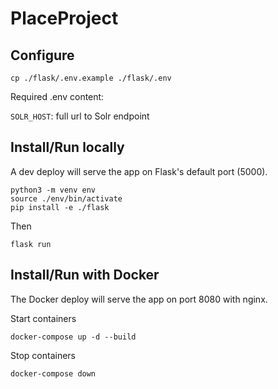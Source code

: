 # PlaceProject

## Configure

```
cp ./flask/.env.example ./flask/.env
```

Required .env content:

`SOLR_HOST`: full url to Solr endpoint

## Install/Run locally

A dev deploy will serve the app on Flask's default port (5000).

```
python3 -m venv env
source ./env/bin/activate
pip install -e ./flask
```

Then

`flask run`

## Install/Run with Docker

The Docker deploy will serve the app on port 8080 with nginx.

Start containers

```
docker-compose up -d --build
```

Stop containers

```
docker-compose down
```
